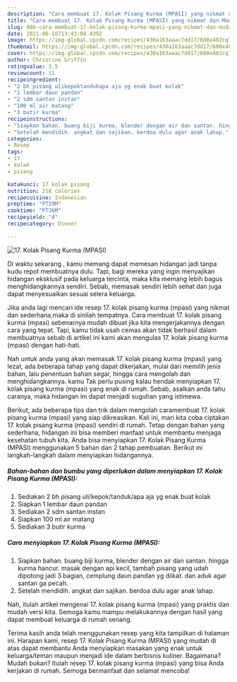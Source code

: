 ```yaml
---
description: "Cara membuat 17. Kolak Pisang Kurma (MPASI) yang nikmat dan Mudah Dibuat"
title: "Cara membuat 17. Kolak Pisang Kurma (MPASI) yang nikmat dan Mudah Dibuat"
slug: 980-cara-membuat-17-kolak-pisang-kurma-mpasi-yang-nikmat-dan-mudah-dibuat
date: 2021-06-16T13:43:04.439Z
image: https://img-global.cpcdn.com/recipes/430a163aaac7dd17/680x482cq70/17-kolak-pisang-kurma-mpasi-foto-resep-utama.jpg
thumbnail: https://img-global.cpcdn.com/recipes/430a163aaac7dd17/680x482cq70/17-kolak-pisang-kurma-mpasi-foto-resep-utama.jpg
cover: https://img-global.cpcdn.com/recipes/430a163aaac7dd17/680x482cq70/17-kolak-pisang-kurma-mpasi-foto-resep-utama.jpg
author: Christine Griffin
ratingvalue: 3.5
reviewcount: 11
recipeingredient:
- "2 bh pisang ulikepoktandukapa aja yg enak buat kolak"
- "1 lembar daun pandan"
- "2 sdm santan instan"
- "100 ml air matang"
- "3 butir kurma"
recipeinstructions:
- "Siapkan bahan. buang biji kurma, blender dengan air dan santan. hingga kurma hancur. masak dengan api kecil, tambah pisang yang udah dipotong jadi 3 bagian, cemplung daun pandan yg diikat. dan aduk agar santan ga pecah."
- "Setelah mendidih. angkat dan sajikan. berdoa dulu agar anak lahap."
categories:
- Resep
tags:
- 17
- kolak
- pisang

katakunci: 17 kolak pisang 
nutrition: 218 calories
recipecuisine: Indonesian
preptime: "PT29M"
cooktime: "PT36M"
recipeyield: "4"
recipecategory: Dinner

---
```



![17. Kolak Pisang Kurma (MPASI)](https://img-global.cpcdn.com/recipes/430a163aaac7dd17/680x482cq70/17-kolak-pisang-kurma-mpasi-foto-resep-utama.jpg)

Di waktu  sekarang , kamu memang dapat memesan hidangan jadi tanpa kudu repot membuatnya dulu. Tapi, bagi mereka yang ingin menyajikan hidangan eksklusif pada keluarga tercinta, maka kita memang lebih bagus menghidangkannya sendiri. Sebab, memasak sendiri lebih sehat dan juga dapat menyesuaikan sesuai selera keluarga.

Jika anda lagi mencari ide resep 17. kolak pisang kurma (mpasi) yang nikmat dan sederhana,maka di sinilah tempatnya. Cara membuat 17. kolak pisang kurma (mpasi)  sebenarnya mudah dibuat jika kita mengerjakannya dengan cara yang tepat. Tapi, kamu tidak usah cemas akan tidak berhasil dalam membuatnya 
sebab di artikel ini kami akan mengulas 17. kolak pisang kurma (mpasi) dengan hati-hati.  



Nah untuk anda yang akan memasak 17. kolak pisang kurma (mpasi) yang lezat, ada beberapa tahap yang dapat dikerjakan, mulai dari memilih jenis bahan, lalu penentuan bahan segar, hingga cara mengolah dan menghidangkannya. kamu Tak perlu pusing kalau hendak menyiapkan 17. kolak pisang kurma (mpasi) yang enak di rumah. Sebab, asalkan anda  tahu caranya, maka hidangan ini dapat menjadi suguhan yang istimewa.

Berikut, ada beberapa tips dan trik dalam mengolah caramembuat 17. kolak pisang kurma (mpasi) yang siap dikreasikan. Kali ini, mari kita coba ciptakan 17. kolak pisang kurma (mpasi) sendiri di rumah. Tetap dengan bahan yang sederhana, hidangan ini bisa memberi manfaat untuk membantu menjaga kesehatan tubuh kita. Anda bisa menyiapkan 17. Kolak Pisang Kurma (MPASI) menggunakan 5 bahan dan 2 tahap pembuatan. Berikut ini langkah-langkah dalam menyiapkan hidangannya.

<!--inarticleads1-->

##### Bahan-bahan dan bumbu yang diperlukan dalam menyiapkan 17. Kolak Pisang Kurma (MPASI):

1. Sediakan 2 bh pisang uli/kepok/tanduk/apa aja yg enak buat kolak
1. Siapkan 1 lembar daun pandan
1. Sediakan 2 sdm santan instan
1. Siapkan 100 ml air matang
1. Sediakan 3 butir kurma




<!--inarticleads2-->

##### Cara menyiapkan 17. Kolak Pisang Kurma (MPASI):

1. Siapkan bahan. buang biji kurma, blender dengan air dan santan. hingga kurma hancur. masak dengan api kecil, tambah pisang yang udah dipotong jadi 3 bagian, cemplung daun pandan yg diikat. dan aduk agar santan ga pecah.
1. Setelah mendidih. angkat dan sajikan. berdoa dulu agar anak lahap.




Nah, itulah artikel mengenai  17. kolak pisang kurma (mpasi)  yang praktis dan mudah versi kita. Semoga kamu mampu melakukannya dengan hasil yang dapat membuat keluarga di rumah senang. 

Terima kasih anda telah menggunakan resep yang kita tampilkan di halaman ini. Harapan kami, resep  17. Kolak Pisang Kurma (MPASI) yang mudah di atas dapat membantu Anda menyiapkan masakan yang enak untuk keluarga/teman maupun menjadi ide dalam berbisnis kuliner. Bagaimana? Mudah bukan? Itulah resep 17. kolak pisang kurma (mpasi) yang bisa Anda kerjakan di rumah. Semoga bermanfaat dan selamat mencoba!

